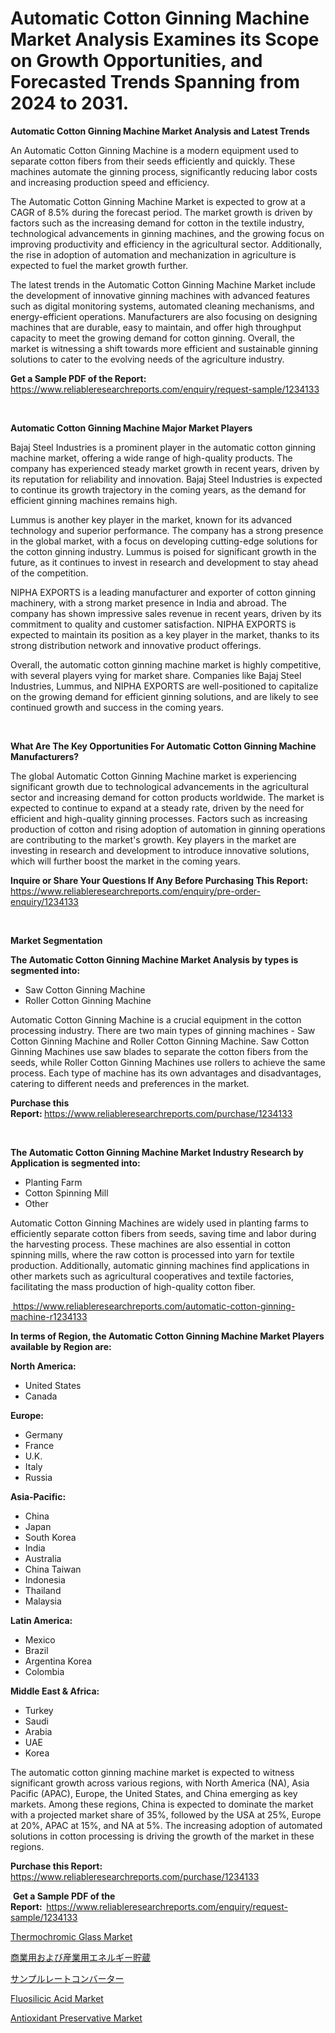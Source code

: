 <p><h1>Automatic Cotton Ginning Machine Market Analysis Examines its Scope on Growth Opportunities, and Forecasted Trends Spanning from 2024 to 2031.</h1></p><p><strong>Automatic Cotton Ginning Machine Market Analysis and Latest Trends</strong></p>
<p><p>An Automatic Cotton Ginning Machine is a modern equipment used to separate cotton fibers from their seeds efficiently and quickly. These machines automate the ginning process, significantly reducing labor costs and increasing production speed and efficiency.</p><p>The Automatic Cotton Ginning Machine Market is expected to grow at a CAGR of 8.5% during the forecast period. The market growth is driven by factors such as the increasing demand for cotton in the textile industry, technological advancements in ginning machines, and the growing focus on improving productivity and efficiency in the agricultural sector. Additionally, the rise in adoption of automation and mechanization in agriculture is expected to fuel the market growth further.</p><p>The latest trends in the Automatic Cotton Ginning Machine Market include the development of innovative ginning machines with advanced features such as digital monitoring systems, automated cleaning mechanisms, and energy-efficient operations. Manufacturers are also focusing on designing machines that are durable, easy to maintain, and offer high throughput capacity to meet the growing demand for cotton ginning. Overall, the market is witnessing a shift towards more efficient and sustainable ginning solutions to cater to the evolving needs of the agriculture industry.</p></p>
<p><strong>Get a Sample PDF of the Report:&nbsp;</strong> <a href="https://www.reliableresearchreports.com/enquiry/request-sample/1234133">https://www.reliableresearchreports.com/enquiry/request-sample/1234133</a></p>
<p>&nbsp;</p>
<p><strong>Automatic Cotton Ginning Machine Major Market Players</strong></p>
<p><p>Bajaj Steel Industries is a prominent player in the automatic cotton ginning machine market, offering a wide range of high-quality products. The company has experienced steady market growth in recent years, driven by its reputation for reliability and innovation. Bajaj Steel Industries is expected to continue its growth trajectory in the coming years, as the demand for efficient ginning machines remains high.</p><p>Lummus is another key player in the market, known for its advanced technology and superior performance. The company has a strong presence in the global market, with a focus on developing cutting-edge solutions for the cotton ginning industry. Lummus is poised for significant growth in the future, as it continues to invest in research and development to stay ahead of the competition.</p><p>NIPHA EXPORTS is a leading manufacturer and exporter of cotton ginning machinery, with a strong market presence in India and abroad. The company has shown impressive sales revenue in recent years, driven by its commitment to quality and customer satisfaction. NIPHA EXPORTS is expected to maintain its position as a key player in the market, thanks to its strong distribution network and innovative product offerings.</p><p>Overall, the automatic cotton ginning machine market is highly competitive, with several players vying for market share. Companies like Bajaj Steel Industries, Lummus, and NIPHA EXPORTS are well-positioned to capitalize on the growing demand for efficient ginning solutions, and are likely to see continued growth and success in the coming years.</p></p>
<p>&nbsp;</p>
<p><strong>What Are The Key Opportunities For Automatic Cotton Ginning Machine Manufacturers?</strong></p>
<p><p>The global Automatic Cotton Ginning Machine market is experiencing significant growth due to technological advancements in the agricultural sector and increasing demand for cotton products worldwide. The market is expected to continue to expand at a steady rate, driven by the need for efficient and high-quality ginning processes. Factors such as increasing production of cotton and rising adoption of automation in ginning operations are contributing to the market's growth. Key players in the market are investing in research and development to introduce innovative solutions, which will further boost the market in the coming years.</p></p>
<p><strong>Inquire or Share Your Questions If Any Before Purchasing This Report:</strong> <a href="https://www.reliableresearchreports.com/enquiry/pre-order-enquiry/1234133">https://www.reliableresearchreports.com/enquiry/pre-order-enquiry/1234133</a></p>
<p>&nbsp;</p>
<p><strong>Market Segmentation</strong></p>
<p><strong>The Automatic Cotton Ginning Machine Market Analysis by types is segmented into:</strong></p>
<p><ul><li>Saw Cotton Ginning Machine</li><li>Roller Cotton Ginning Machine</li></ul></p>
<p><p>Automatic Cotton Ginning Machine is a crucial equipment in the cotton processing industry. There are two main types of ginning machines - Saw Cotton Ginning Machine and Roller Cotton Ginning Machine. Saw Cotton Ginning Machines use saw blades to separate the cotton fibers from the seeds, while Roller Cotton Ginning Machines use rollers to achieve the same process. Each type of machine has its own advantages and disadvantages, catering to different needs and preferences in the market.</p></p>
<p><strong>Purchase this Report:&nbsp;</strong><a href="https://www.reliableresearchreports.com/purchase/1234133">https://www.reliableresearchreports.com/purchase/1234133</a></p>
<p>&nbsp;</p>
<p><strong>The Automatic Cotton Ginning Machine Market Industry Research by Application is segmented into:</strong></p>
<p><ul><li>Planting Farm</li><li>Cotton Spinning Mill</li><li>Other</li></ul></p>
<p><p>Automatic Cotton Ginning Machines are widely used in planting farms to efficiently separate cotton fibers from seeds, saving time and labor during the harvesting process. These machines are also essential in cotton spinning mills, where the raw cotton is processed into yarn for textile production. Additionally, automatic ginning machines find applications in other markets such as agricultural cooperatives and textile factories, facilitating the mass production of high-quality cotton fiber.</p></p>
<p><a href="https://www.reliableresearchreports.com/automatic-cotton-ginning-machine-r1234133">&nbsp;https://www.reliableresearchreports.com/automatic-cotton-ginning-machine-r1234133</a></p>
<p><strong>In terms of Region, the Automatic Cotton Ginning Machine Market Players available by Region are:</strong></p>
<p>
    <p> <strong> North America: </strong>
        <ul>
            <li>United States</li>
            <li>Canada</li>
        </ul>
        </p> 
    <p> <strong> Europe: </strong>
        <ul>
            <li>Germany</li>
            <li>France</li>
            <li>U.K.</li>
            <li>Italy</li>
            <li>Russia</li>
        </ul>
        </p> 
    <p> <strong> Asia-Pacific: </strong>
        <ul>
            <li>China</li>
            <li>Japan</li>
            <li>South Korea</li>
            <li>India</li>
            <li>Australia</li>
            <li>China Taiwan</li>
            <li>Indonesia</li>
            <li>Thailand</li>
            <li>Malaysia</li>
        </ul>
        </p> 
    <p> <strong> Latin America: </strong>
        <ul>
            <li>Mexico</li>
            <li>Brazil</li>
            <li>Argentina Korea</li>
            <li>Colombia</li>
        </ul>
        </p> 
    <p> <strong> Middle East & Africa: </strong>
        <ul>
            <li>Turkey</li>
            <li>Saudi</li>
            <li>Arabia</li>
            <li>UAE</li>
            <li>Korea</li>
        </ul>
    </p>
    </p>
<p><p>The automatic cotton ginning machine market is expected to witness significant growth across various regions, with North America (NA), Asia Pacific (APAC), Europe, the United States, and China emerging as key markets. Among these regions, China is expected to dominate the market with a projected market share of 35%, followed by the USA at 25%, Europe at 20%, APAC at 15%, and NA at 5%. The increasing adoption of automated solutions in cotton processing is driving the growth of the market in these regions.</p></p>
<p><strong>Purchase this Report: </strong><a href="https://www.reliableresearchreports.com/purchase/1234133">https://www.reliableresearchreports.com/purchase/1234133</a></p>
<p>&nbsp;<strong>Get a Sample PDF of the Report:&nbsp;&nbsp;</strong><a href="https://www.reliableresearchreports.com/enquiry/request-sample/1234133">https://www.reliableresearchreports.com/enquiry/request-sample/1234133</a></p>
<p><strong></strong></p>
<p><p><a href="https://issuu.com/reportprime-2/docs/thermochromic-glass-market-size-2030.pptx">Thermochromic Glass Market</a></p><p><a href="https://medium.com/@oliveyew35/%E5%95%86%E6%A5%AD%E3%81%8A%E3%82%88%E3%81%B3%E7%94%A3%E6%A5%AD%E7%94%A8%E3%82%A8%E3%83%8D%E3%83%AB%E3%82%AE%E3%83%BC%E8%B2%AF%E8%94%B5%E5%B8%82%E5%A0%B4%E3%81%AE%E8%A6%8F%E6%A8%A1-%E5%B8%82%E5%A0%B4%E5%B1%95%E6%9C%9B%E3%81%8A%E3%82%88%E3%81%B3%E5%B8%82%E5%A0%B4%E4%BA%88%E6%B8%AC-2024%E5%B9%B4%E3%81%8B%E3%82%892031%E5%B9%B4-b25b64619842">商業用および産業用エネルギー貯蔵</a></p><p><a href="https://github.com/lababdou/Market-Research-Report-List-3/blob/main/533638030728.md">サンプルレートコンバーター</a></p><p><a href="https://www.linkedin.com/pulse/fluosilicic-acid-market-size-2024-2031-global-industrial-7t5zc?trackingId=wfr5mnbqIM7nB8NkKMsJhw%3D%3D">Fluosilicic Acid Market</a></p><p><a href="https://issuu.com/reportprime-2/docs/antioxidant-preservative-market-size-2030.pptx">Antioxidant Preservative Market</a></p></p>